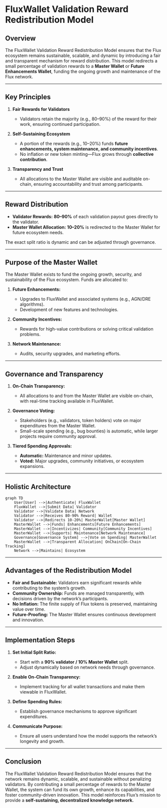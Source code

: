 
# FluxWallet Validation Reward Redistribution Model

## Overview
The FluxWallet Validation Reward Redistribution Model ensures that the Flux ecosystem remains sustainable, scalable, and dynamic by introducing a fair and transparent mechanism for reward distribution. This model redirects a small percentage of validation rewards to a **Master Wallet** or **Future Enhancements Wallet**, funding the ongoing growth and maintenance of the Flux network.

---

## Key Principles
1. **Fair Rewards for Validators**  
   - Validators retain the majority (e.g., 80–90%) of the reward for their work, ensuring continued participation.  

2. **Self-Sustaining Ecosystem**  
   - A portion of the rewards (e.g., 10–20%) funds **future enhancements, system maintenance, and community incentives**.  
   - No inflation or new token minting—Flux grows through **collective contribution**.

3. **Transparency and Trust**  
   - All allocations to the Master Wallet are visible and auditable on-chain, ensuring accountability and trust among participants.  

---

## Reward Distribution
- **Validator Rewards:** **80–90%** of each validation payout goes directly to the validator.  
- **Master Wallet Allocation:** **10–20%** is redirected to the Master Wallet for future ecosystem needs.

The exact split ratio is dynamic and can be adjusted through governance.

---

## Purpose of the Master Wallet
The Master Wallet exists to fund the ongoing growth, security, and sustainability of the Flux ecosystem. Funds are allocated to:  
1. **Future Enhancements:**  
   - Upgrades to FluxWallet and associated systems (e.g., AGN/DRE algorithms).  
   - Development of new features and technologies.  

2. **Community Incentives:**  
   - Rewards for high-value contributions or solving critical validation problems.  

3. **Network Maintenance:**  
   - Audits, security upgrades, and marketing efforts.  

---

## Governance and Transparency
1. **On-Chain Transparency:**  
   - All allocations to and from the Master Wallet are visible on-chain, with real-time tracking available in FluxWallet.  

2. **Governance Voting:**  
   - Stakeholders (e.g., validators, token holders) vote on major expenditures from the Master Wallet.  
   - Small-scale spending (e.g., bug bounties) is automatic, while larger projects require community approval.  

3. **Tiered Spending Approvals:**  
   - **Automatic:** Maintenance and minor updates.  
   - **Voted:** Major upgrades, community initiatives, or ecosystem expansions.  

---

## Holistic Architecture

```mermaid
graph TD
    User[User] -->|Authenticate| FluxWallet
    FluxWallet -->|Submit Data| Validator
    Validator -->|Validate Data| Network
    Validator -->|Receives 80-90% Reward| Wallet
    Validator -->|Redirects 10-20%| MasterWallet[Master Wallet]
    MasterWallet -->|Funds| Enhancements[Future Enhancements]
    MasterWallet -->|Incentivizes| Community[Community Incentives]
    MasterWallet -->|Supports| Maintenance[Network Maintenance]
    Governance[Governance System] -->|Vote on Spending| MasterWallet
    MasterWallet -->|Transparent Allocation| OnChain[On-Chain Tracking]
    Network -->|Maintains| Ecosystem
```

---

## Advantages of the Redistribution Model
- **Fair and Sustainable:** Validators earn significant rewards while contributing to the system’s growth.  
- **Community Ownership:** Funds are managed transparently, with decisions driven by the network’s participants.  
- **No Inflation:** The finite supply of Flux tokens is preserved, maintaining value over time.  
- **Future-Proofing:** The Master Wallet ensures continuous development and innovation.  

---

## Implementation Steps
1. **Set Initial Split Ratio:**  
   - Start with a **90% validator / 10% Master Wallet** split.  
   - Adjust dynamically based on network needs through governance.  

2. **Enable On-Chain Transparency:**  
   - Implement tracking for all wallet transactions and make them viewable in FluxWallet.  

3. **Define Spending Rules:**  
   - Establish governance mechanisms to approve significant expenditures.  

4. **Communicate Purpose:**  
   - Ensure all users understand how the model supports the network’s longevity and growth.  

---

## Conclusion
The FluxWallet Validation Reward Redistribution Model ensures that the network remains dynamic, scalable, and sustainable without penalizing validators. By contributing a small percentage of rewards to the Master Wallet, the system can fund its own growth, enhance its capabilities, and foster community-driven innovation. This model reinforces Flux’s mission to provide a **self-sustaining, decentralized knowledge network.**
